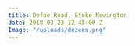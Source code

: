 ```yaml
---
title: Defoe Road, Stoke Newington
date: 2018-03-23 12:48:00 Z
Image: "/uploads/dezeen.png"
---
```



